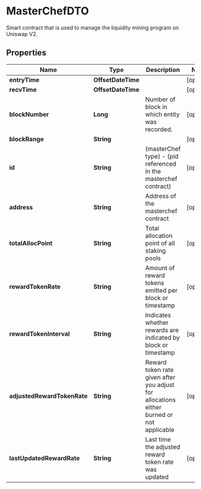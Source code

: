 

# MasterChefDTO

Smart contract that is used to manage the liquidity mining program on Uniswap V2.

## Properties

Name | Type | Description | Notes
------------ | ------------- | ------------- | -------------
**entryTime** | **OffsetDateTime** |  |  [optional]
**recvTime** | **OffsetDateTime** |  |  [optional]
**blockNumber** | **Long** | Number of block in which entity was recorded. |  [optional]
**blockRange** | **String** |  |  [optional]
**id** | **String** | (masterChef type) - (pid referenced in the masterchef contract) |  [optional]
**address** | **String** | Address of the masterchef contract |  [optional]
**totalAllocPoint** | **String** | Total allocation point of all staking pools |  [optional]
**rewardTokenRate** | **String** | Amount of reward tokens emitted per block or timestamp |  [optional]
**rewardTokenInterval** | **String** | Indicates whether rewards are indicated by block or timestamp |  [optional]
**adjustedRewardTokenRate** | **String** | Reward token rate given after you adjust for allocations either burned or not applicable |  [optional]
**lastUpdatedRewardRate** | **String** | Last time the adjusted reward token rate was updated |  [optional]



